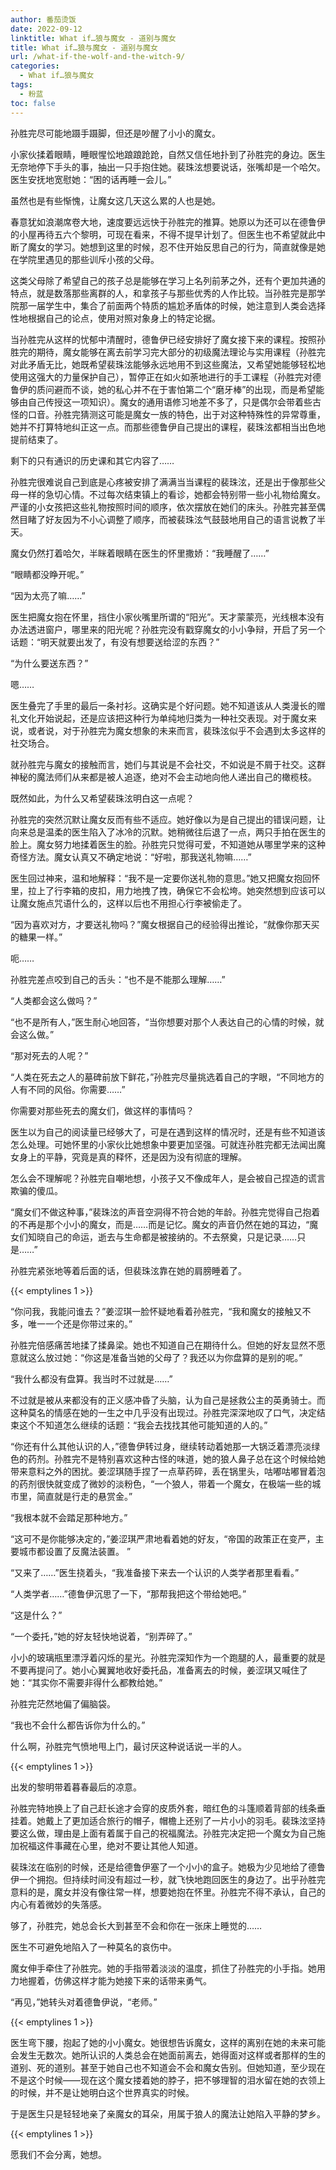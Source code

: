 ```yaml
---
author: 番茄烫饭
date: 2022-09-12
linktitle: What if…狼与魔女 - 道别与魔女
title: What if…狼与魔女 - 道别与魔女
url: /what-if-the-wolf-and-the-witch-9/
categories:
  - What if…狼与魔女
tags:
  - 粉蓝
toc: false
---
```


孙胜完尽可能地蹑手蹑脚，但还是吵醒了小小的魔女。

<!--more-->

小家伙揉着眼睛，睡眼惺忪地踉踉跄跄，自然又信任地扑到了孙胜完的身边。医生无奈地停下手头的事，抽出一只手抱住她。裴珠泫想要说话，张嘴却是一个哈欠。医生安抚地宽慰她：“困的话再睡一会儿。”

虽然也是有些惭愧，让魔女这几天这么累的人也是她。

春意犹如浪潮席卷大地，速度要远远快于孙胜完的推算。她原以为还可以在德鲁伊的小屋再待五六个黎明，可现在看来，不得不提早计划了。但医生也不希望就此中断了魔女的学习。她想到这里的时候，忍不住开始反思自己的行为，简直就像是她在学院里遇见的那些训斥小孩的父母。

这类父母除了希望自己的孩子总是能够在学习上名列前茅之外，还有个更加共通的特点，就是数落那些离群的人，和拿孩子与那些优秀的人作比较。当孙胜完是那学院那一届学生中，集合了前面两个特质的尴尬矛盾体的时候，她注意到人类会选择性地根据自己的论点，使用对照对象身上的特定论据。

当孙胜完从这样的忧郁中清醒时，德鲁伊已经安排好了魔女接下来的课程。按照孙胜完的期待，魔女能够在离去前学习完大部分的初级魔法理论与实用课程（孙胜完对此矛盾无比，她既希望裴珠泫能够永远地用不到这些魔法，又希望她能够轻松地使用这强大的力量保护自己），暂停正在如火如荼地进行的手工课程（孙胜完对德鲁伊的质问避而不谈，她的私心并不在于害怕第二个“磨牙棒”的出现，而是希望能够由自己传授这一项知识）。魔女的通用语修习地差不多了，只是偶尔会带着些古怪的口音。孙胜完猜测这可能是魔女一族的特色，出于对这种特殊性的异常尊重，她并不打算特地纠正这一点。而那些德鲁伊自己提出的课程，裴珠泫都相当出色地提前结束了。

剩下的只有通识的历史课和其它内容了……

孙胜完很难说自己到底是心疼被安排了满满当当课程的裴珠泫，还是出于像那些父母一样的急切心情。不过每次结束镇上的看诊，她都会特别带一些小礼物给魔女。严谨的小女孩把这些礼物按照时间的顺序，依次摆放在她们的床头。孙胜完甚至偶然目睹了好友因为不小心调整了顺序，而被裴珠泫气鼓鼓地用自己的语言说教了半天。

魔女仍然打着哈欠，半眯着眼睛在医生的怀里撒娇：“我睡醒了……”

“眼睛都没睁开呢。”

“因为太亮了嘛……”

医生把魔女抱在怀里，挡住小家伙嘴里所谓的“阳光”。天才蒙蒙亮，光线根本没有办法透进窗户，哪里来的阳光呢？孙胜完没有戳穿魔女的小小争辩，开启了另一个话题：“明天就要出发了，有没有想要送给涩的东西？”

“为什么要送东西？”

嗯……

医生叠完了手里的最后一条衬衫。这确实是个好问题。她不知道该从人类漫长的赠礼文化开始说起，还是应该把这种行为单纯地归类为一种社交表现。对于魔女来说，或者说，对于孙胜完为魔女想象的未来而言，裴珠泫似乎不会遇到太多这样的社交场合。

就孙胜完与魔女的接触而言，她们与其说是不会社交，不如说是不屑于社交。这群神秘的魔法师们从来都是被人追逐，绝对不会主动地向他人递出自己的橄榄枝。

既然如此，为什么又希望裴珠泫明白这一点呢？

孙胜完的突然沉默让魔女反而有些不适应。她好像以为是自己提出的错误问题，让向来总是温柔的医生陷入了冰冷的沉默。她稍微往后退了一点，两只手拍在医生的脸上。魔女努力地揉着医生的脸。孙胜完只觉得可爱，不知道她从哪里学来的这种奇怪方法。魔女认真又不确定地说：“好啦，那我送礼物嘛……”

医生回过神来，温和地解释：“我不是一定要你送礼物的意思。”她又把魔女抱回怀里，拉上了行李箱的皮扣，用力地拽了拽，确保它不会松垮。她突然想到应该可以让魔女施点咒语什么的，这样以后也不用担心行李被偷走了。

“因为喜欢对方，才要送礼物吗？”魔女根据自己的经验得出推论，“就像你那天买的糖果一样。”

呃……

孙胜完差点咬到自己的舌头：“也不是不能那么理解……”

“人类都会这么做吗？”

“也不是所有人，”医生耐心地回答，“当你想要对那个人表达自己的心情的时候，就会这么做。”

“那对死去的人呢？”

“人类在死去之人的墓碑前放下鲜花，”孙胜完尽量挑选着自己的字眼，“不同地方的人有不同的风俗。你需要……”

你需要对那些死去的魔女们，做这样的事情吗？

医生以为自己的阅读量已经够大了，可是在遇到这样的情况时，还是有些不知道该怎么处理。可她怀里的小家伙比她想象中要更加坚强。可就连孙胜完都无法闻出魔女身上的平静，究竟是真的释怀，还是因为没有彻底的理解。

怎么会不理解呢？孙胜完自嘲地想，小孩子又不像成年人，是会被自己捏造的谎言欺骗的傻瓜。

“魔女们不做这种事，”裴珠泫的声音空洞得不符合她的年龄。孙胜完觉得自己抱着的不再是那个小小的魔女，而是……而是记忆。魔女的声音仍然在她的耳边，“魔女们知晓自己的命运，逝去与生命都是被接纳的。不去祭奠，只是记录……只是……”

孙胜完紧张地等着后面的话，但裴珠泫靠在她的肩膀睡着了。

{{< emptylines 1 >}}

“你问我，我能问谁去？”姜涩琪一脸怀疑地看着孙胜完，“我和魔女的接触又不多，唯一一个还是你带过来的。”

孙胜完倍感痛苦地揉了揉鼻梁。她也不知道自己在期待什么。但她的好友显然不愿意就这么放过她：“你这是准备当她的父母了？我还以为你盘算的是别的呢。”

“我什么都没有盘算。我当时不过就是……”

不过就是被从来都没有的正义感冲昏了头脑，认为自己是拯救公主的英勇骑士。而这种莫名的情感在她的一生之中几乎没有出现过。孙胜完深深地叹了口气，决定结束这个不知道怎么继续的话题：“我会去找找其他可能知道的人的。”

“你还有什么其他认识的人，”德鲁伊转过身，继续转动着她那一大锅泛着漂亮淡绿色的药剂。孙胜完不是特别喜欢这种古怪的味道，她的狼人鼻子总在这个时候给她带来意料之外的困扰。姜涩琪随手捏了一点草药碎，丢在锅里头，咕嘟咕嘟冒着泡的药剂很快就变成了微妙的淡粉色，“一个狼人，带着一个魔女，在极端一些的城市里，简直就是行走的悬赏金。”

“我根本就不会踏足那种地方。”

“这可不是你能够决定的，”姜涩琪严肃地看着她的好友，“帝国的政策正在变严，主要城市都设置了反魔法装置。 ”

“又来了……”医生挠着头，“我准备接下来去一个认识的人类学者那里看看。”

“人类学者……”德鲁伊沉思了一下，“那帮我把这个带给她吧。”

“这是什么？”

“一个委托，”她的好友轻快地说着，“别弄碎了。”

小小的玻璃瓶里漂浮着闪烁的星光。孙胜完深知作为一个跑腿的人，最重要的就是不要再提问了。她小心翼翼地收好委托品，准备离去的时候，姜涩琪又喊住了她：“其实你不需要非得什么都教给她。”

孙胜完茫然地偏了偏脑袋。

“我也不会什么都告诉你为什么的。”

什么啊，孙胜完气愤地甩上门，最讨厌这种说话说一半的人。

{{< emptylines 1 >}}

出发的黎明带着暮春最后的凉意。

孙胜完特地换上了自己赶长途才会穿的皮质外套，暗红色的斗篷顺着背部的线条垂挂着。她戴上了更加适合旅行的帽子，帽檐上还别了一片小小的羽毛。裴珠泫坚持要这么做，理由是上面有着属于自己的祝福魔法。孙胜完决定把一个魔女为自己施加祝福这件事藏在心里，绝对不要让其他人知道。

裴珠泫在临别的时候，还是给德鲁伊塞了一个小小的盒子。她极为少见地给了德鲁伊一个拥抱。但持续时间没有超过一秒，就飞快地跑回医生的身边了。出乎孙胜完意料的是，魔女并没有像往常一样，想要她抱在怀里。孙胜完不得不承认，自己的内心有着微妙的失落感。

够了，孙胜完，她总会长大到甚至不会和你在一张床上睡觉的……

医生不可避免地陷入了一种莫名的哀伤中。

魔女伸手牵住了孙胜完。她的手指带着淡淡的温度，抓住了孙胜完的小手指。她用力地握着，仿佛这样才能为她接下来的话带来勇气。

“再见，”她转头对着德鲁伊说，“老师。”

{{< emptylines 1 >}}

医生弯下腰，抱起了她的小小魔女。她很想告诉魔女，这样的离别在她的未来可能会发生无数次。她所认识的人类总会在她面前离去，她得面对这样或者那样的生的道别、死的道别。甚至于她自己也不知道会不会和魔女告别。但她知道，至少现在不是这个时候——现在这个魔女搂着她的脖子，把不够理智的泪水留在她的衣领上的时候，并不是让她明白这个世界真实的时候。

于是医生只是轻轻地亲了亲魔女的耳朵，用属于狼人的魔法让她陷入平静的梦乡。

{{< emptylines 1 >}}

愿我们不会分离，她想。
